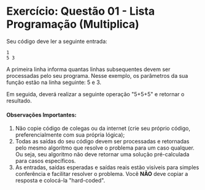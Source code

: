 # Exercício: Questão 01 - Lista Programação (Multiplica)

Seu código deve ler a seguinte entrada:

```
1
5 3
```

A primeira linha informa quantas linhas subsequentes devem ser processadas pelo seu programa. Nesse exemplo, os parâmetros da sua função estão na linha seguinte: 5 e 3.

Em seguida, deverá realizar a seguinte operação "5+5+5" e retornar o resultado.

#### Observações Importantes:

1. Não copie código de colegas ou da internet (crie seu próprio código, preferencialmente com sua própria lógica);
2. Todas as saídas do seu código devem ser processadas e retornadas pelo mesmo algoritmo que resolve o problema para um caso qualquer. Ou seja, seu algoritmo não deve retornar uma solução pré-calculada para casos específicos.
3. As entradas, saídas esperadas e saídas reais estão visíveis para simples conferência e facilitar resolver o problema. Você **NÃO** deve copiar a resposta e colocá-la "hard-coded".
